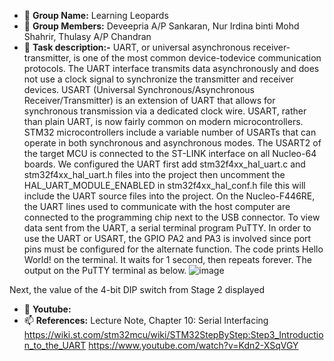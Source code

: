 - 👋 **Group Name:** Learning Leopards
- 👀 **Group Members:** Deveepria A/P Sankaran, Nur Irdina binti Mohd Shahrir, Thulasy A/P Chandran
- 🌱 **Task description:-** UART, or universal asynchronous receiver-transmitter, is one of the most common device-todevice communication protocols.
The UART interface transmits data asynchronously and does not use a clock signal to
synchronize the transmitter and receiver devices. USART (Universal Synchronous/Asynchronous Receiver/Transmitter) is an extension of UART
that allows for synchronous transmission via a dedicated clock wire. USART, rather than plain
UART, is now fairly common on modern microcontrollers. STM32 microcontrollers include a variable number of USARTs that can operate in both synchronous and asynchronous modes. The USART2 of the target MCU is connected to the ST-LINK interface on all Nucleo-64 boards. We configured the UART first add stm32f4xx_hal_uart.c and stm32f4xx_hal_uart.h files into the project then uncomment the HAL_UART_MODULE_ENABLED in stm32f4xx_hal_conf.h file this will include
the UART source files into the project. On the Nucleo-F446RE, the UART lines used to communicate with the host computer are connected to the programming chip next to the USB connector. To view data sent from the UART, a serial terminal program PuTTY. In order to use the UART or USART, the GPIO PA2 and PA3 is involved since port pins must be configured for the alternate function. The code prints Hello World! on the terminal. It waits for 1 second, then repeats forever. The output on the PuTTY terminal as below.
![image](https://user-images.githubusercontent.com/92903308/211154410-f7a135f4-aed7-4a74-815b-35996fa53933.png)

Next, the value of the 4-bit DIP switch from Stage 2 displayed 

- 💞️ **Youtube:** 
- 📫 **References:** Lecture Note, Chapter 10: Serial Interfacing https://wiki.st.com/stm32mcu/wiki/STM32StepByStep:Step3_Introduction_to_the_UART https://www.youtube.com/watch?v=Kdn2-XSqVGY
